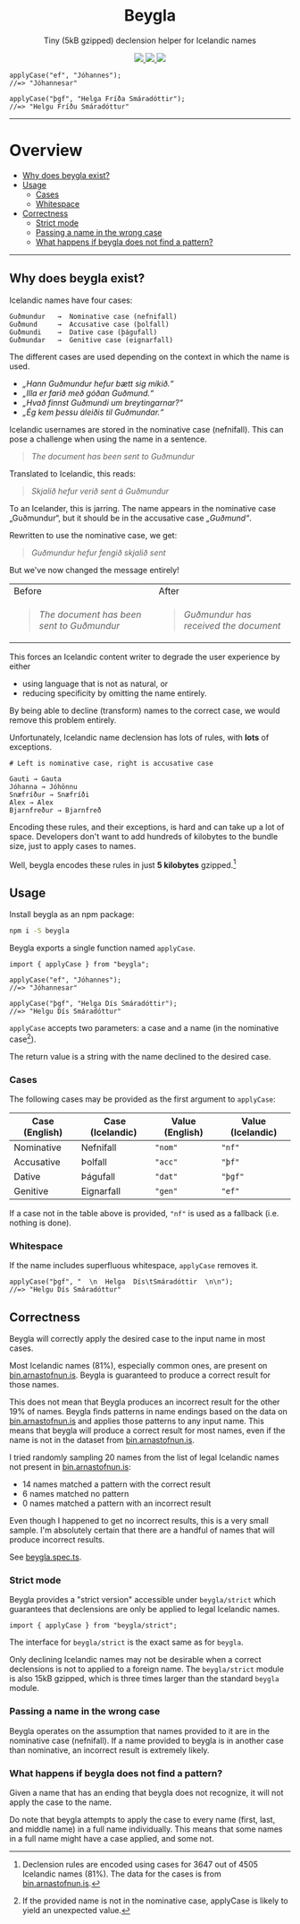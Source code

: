 <h1 align="center">
  Beygla
</h1>

<p align="center">
  Tiny (5kB gzipped) declension helper for Icelandic names
</p>

<p align="center">
  <a href="https://www.npmjs.com/package/beygla" target="_blank">
    <img src="https://img.shields.io/npm/v/beygla.svg?style=flat" />
  </a>
  <a href="https://bundlephobia.com/package/beygla" target="_blank">
    <img src="https://img.shields.io/bundlephobia/minzip/beygla?label=Size%20%28gzip%29" />
  </a>
  <a href="https://github.com/alexharri/beygla/blob/master/LICENSE">
    <img src="https://img.shields.io/github/license/alexharri/beygla" />
  </a>
</p>

```tsx
applyCase("ef", "Jóhannes");
//=> "Jóhannesar"

applyCase("þgf", "Helga Fríða Smáradóttir");
//=> "Helgu Fríðu Smáradóttur"
```

---

# Overview

- [Why does beygla exist?](#Why_does_beygla_exist)
- [Usage](#Usage)
  - [Cases](#Cases)
  - [Whitespace](#Whitespace)
- [Correctness](#Correctness)
  - [Strict mode](#Strict_mode)
  - [Passing a name in the wrong case](#Passing_a_name_in_the_wrong_case)
  - [What happens if beygla does not find a pattern?](#What_happens_if_beygla_does_not_find_a_pattern)

---

<h2 id="Why_does_beygla_exist">
Why does beygla exist?
</h2>

Icelandic names have four cases:

```
Guðmundur   →  Nominative case (nefnifall)
Guðmund     →  Accusative case (þolfall)
Guðmundi    →  Dative case (þágufall)
Guðmundar   →  Genitive case (eignarfall)
```

The different cases are used depending on the context in which the name is used.

- _„Hann Guðmundur hefur bætt sig mikið.“_
- _„Illa er farið með góðan Guðmund.“_
- _„Hvað finnst Guðmundi um breytingarnar?“_
- _„Ég kem þessu áleiðis til Guðmundar.“_

Icelandic usernames are stored in the nominative case (nefnifall). This can pose a challenge when using the name in a sentence.

> _The document has been sent to Guðmundur_

Translated to Icelandic, this reads:

> _Skjalið hefur verið sent á Guðmundur_

To an Icelander, this is jarring. The name appears in the nominative case „Guðmundur“, but it should be in the accusative case _„Guðmund“_.

Rewritten to use the nominative case, we get:

> _Guðmundur hefur fengið skjalið sent_

But we've now changed the message entirely!

<table>
<tr><td>Before</td><td>After</td></tr>
<tr>
<td>

> _The document has been sent to Guðmundur_
</td>
<td>

> _Guðmundur has received the document_
</td>
</tr>
</table>

This forces an Icelandic content writer to degrade the user experience by either

 * using language that is not as natural, or
 * reducing specificity by omitting the name entirely.

By being able to decline (transform) names to the correct case, we would remove this problem entirely.

Unfortunately, Icelandic name declension has lots of rules, with **lots** of exceptions.

```
# Left is nominative case, right is accusative case

Gauti → Gauta
Jóhanna → Jóhönnu
Snæfríður → Snæfríði
Alex → Alex
Bjarnfreður → Bjarnfreð
```

Encoding these rules, and their exceptions, is hard and can take up a lot of space. Developers don't want to add hundreds of kilobytes to the bundle size, just to apply cases to names.

Well, beygla encodes these rules in just **5 kilobytes** gzipped.[^*]

[^*]: Declension rules are encoded using cases for 3647 out of 4505 Icelandic names (81%). The data for the cases is from [bin.arnastofnun.is](https://bin.arnastofnun.is/gogn/).

<h2 id="Usage">
Usage
</h2>

Install beygla as an npm package:

```bash
npm i -S beygla
```

Beygla exports a single function named `applyCase`.

```tsx
import { applyCase } from "beygla";

applyCase("ef", "Jóhannes");
//=> "Jóhannesar"

applyCase("þgf", "Helga Dís Smáradóttir");
//=> "Helgu Dís Smáradóttur"
```

`applyCase` accepts two parameters: a case and a name (in the nominative case[^nom]).

The return value is a string with the name declined to the desired case.

[^nom]: If the provided name is not in the nominative case, applyCase is likely to yield an unexpected value.

<h3 id="Cases">
Cases
</h3>

The following cases may be provided as the first argument to `applyCase`:

| Case (English) |  Case (Icelandic) | Value (English) | Value (Icelandic) |
| -------------- | ----------------- | --------------- | ----------------- |
| Nominative     | Nefnifall         | `"nom"`         | `"nf"`            |
| Accusative     | Þolfall           | `"acc"`         | `"þf"`            |
| Dative         | Þágufall          | `"dat"`         | `"þgf"`           |
| Genitive       | Eignarfall        | `"gen"`         | `"ef"`            |

If a case not in the table above is provided, `"nf"` is used as a fallback (i.e. nothing is done).

<h3 id="Whitespace">
Whitespace
</h2>

If the name includes superfluous whitespace, `applyCase` removes it.

```tsx
applyCase("þgf", "  \n  Helga  Dís\tSmáradóttir  \n\n");
//=> "Helgu Dís Smáradóttur"
```

<h2 id="Correctness">
Correctness
</h2>

Beygla will correctly apply the desired case to the input name in most cases.

Most Icelandic names (81%), especially common ones, are present on [bin.arnastofnun.is](https://bin.arnastofnun.is/gogn/). Beygla is guaranteed to produce a correct result for those names.

This does not mean that Beygla produces an incorrect result for the other 19% of names. Beygla finds patterns in name endings based on the data on [bin.arnastofnun.is](https://bin.arnastofnun.is/gogn/) and applies those patterns to any input name. This means that beygla will produce a correct result for most names, even if the name is not in the dataset from [bin.arnastofnun.is](https://bin.arnastofnun.is/gogn/).

I tried randomly sampling 20 names from the list of legal Icelandic names not present in [bin.arnastofnun.is](https://bin.arnastofnun.is/gogn/):

 * 14 names matched a pattern with the correct result
 * 6 names matched no pattern
 * 0 names matched a pattern with an incorrect result

Even though I happened to get no incorrect results, this is a very small sample. I'm absolutely certain that there are a handful of names that will produce incorrect results.

See [beygla.spec.ts](https://github.com/alexharri/beygla/blob/master/lib/beygla.spec.ts).

<h3 id="Strict_mode">
Strict mode
</h3>

Beygla provides a "strict version" accessible under `beygla/strict` which guarantees that declensions are only be applied to legal Icelandic names.

```tsx
import { applyCase } from "beygla/strict";
```

The interface for `beygla/strict` is the exact same as for `beygla`.

Only declining Icelandic names may not be desirable when a correct declensions is not to applied to a foreign name. The `beygla/strict` module is also 15kB gzipped, which is three times larger than the standard `beygla` module.


<h3 id="Passing_a_name_in_the_wrong_case">
Passing a name in the wrong case
</h3>

Beygla operates on the assumption that names provided to it are in the nominative case (nefnifall). If a name provided to beygla is in another case than nominative, an incorrect result is extremely likely.


<h3 id="What_happens_if_beygla_does_not_find_a_pattern">
What happens if beygla does not find a pattern?
</h3>

Given a name that has an ending that beygla does not recognize, it will not apply the case to the name.

Do note that beygla attempts to apply the case to every name (first, last, and middle name) in a full name individually. This means that some names in a full name might have a case applied, and some not.

